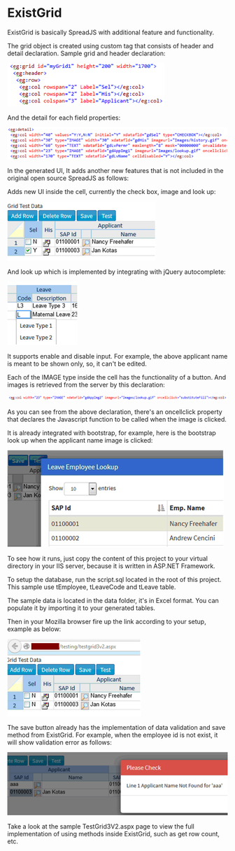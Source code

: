 # ExistGrid
ExistGrid is basically SpreadJS with additional feature and functionality. 

The grid object is created using custom tag that consists of header and detail declaration.
Sample grid and header declaration:

![alt eg01](https://github.com/surya-rakanta/ExistGrid/blob/master/Images/eg01.png)

And the detail for each field properties:

![alt eg02](https://github.com/surya-rakanta/ExistGrid/blob/master/Images/eg02.png)

In the generated UI, It adds another new features that is not included in the original open source SpreadJS as follows:

Adds new UI inside the cell, currently the check box, image and look up:

![alt eg03](https://github.com/surya-rakanta/ExistGrid/blob/master/Images/eg03.png)

And look up which is implemented by integrating with jQuery autocomplete:
 
![alt eg04](https://github.com/surya-rakanta/ExistGrid/blob/master/Images/eg04.png)

It supports enable and disable input. For example, the above applicant name is meant to be shown only, so, it can't be edited.

Each of the IMAGE type inside the cell has the functionality of a button. And images is retrieved from the server by this declaration:

![alt eg04a](https://github.com/surya-rakanta/ExistGrid/blob/master/Images/eg04a.png)

As you can see from the above declaration, there's an oncellclick property that declares the Javascript function to be called when the image is clicked.

It is already integrated with bootstrap, for example, here is the bootstrap look up when the applicant name image is clicked:

![alt eg05](https://github.com/surya-rakanta/ExistGrid/blob/master/Images/eg05.png)

To see how it runs, just copy the content of this project to your virtual directory in your IIS server, because it is written in ASP.NET Framework.

To setup the database, run the script.sql located in the root of this project. This sample use tEmployee, tLeaveCode and tLeave table.

The sample data is located in the data folder, it's in Excel format. You can populate it by importing it to your generated tables.

Then in your Mozilla browser fire up the link according to your setup, example as below:

![alt eg06](https://github.com/surya-rakanta/ExistGrid/blob/master/Images/eg06.png)

The save button already has the implementation of data validation and save method from ExistGrid. For example, when the employee id is not exist, it will show validation error as follows:

![alt eg07](https://github.com/surya-rakanta/ExistGrid/blob/master/Images/eg07.png)

Take a look at the sample TestGrid3V2.aspx page to view the full implementation of using methods inside ExistGrid, such as get row count, etc.

